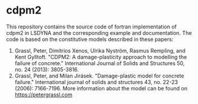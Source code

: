 # cdpm2
This repository contains the source code of fortran implementation of cdpm2 in LSDYNA and the corresponding example and documentation.
The code is based on the constitutive models described in these papers:
1) Grassl, Peter, Dimitrios Xenos, Ulrika Nyström, Rasmus Rempling, and Kent Gylltoft. "CDPM2: A damage-plasticity approach to modelling the failure of concrete." International Journal of Solids and Structures 50, no. 24 (2013): 3805-3816.
2) Grassl, Peter, and Milan Jirásek. "Damage-plastic model for concrete failure." International journal of solids and structures 43, no. 22-23 (2006): 7166-7196.
More information about the model can be found on https://petergrassl.com
